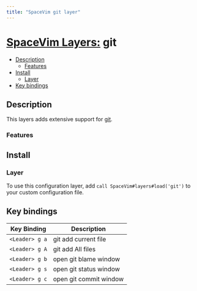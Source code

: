 ```yaml
---
title: "SpaceVim git layer"
---
```


# [SpaceVim Layers:](https://spacevim.org/layers) git

<!-- vim-markdown-toc GFM -->

- [Description](#description)
  - [Features](#features)
- [Install](#install)
  - [Layer](#layer)
- [Key bindings](#key-bindings)

<!-- vim-markdown-toc -->

## Description

This layers adds extensive support for [git](http://git-scm.com/).

### Features

## Install

### Layer

To use this configuration layer, add `call SpaceVim#layers#load('git')` to your custom configuration file.

## Key bindings

| Key Binding    | Description            |
| -------------- | ---------------------- |
| `<Leader> g a` | git add current file   |
| `<Leader> g A` | git add All files      |
| `<Leader> g b` | open git blame window  |
| `<Leader> g s` | open git status window |
| `<Leader> g c` | open git commit window |
